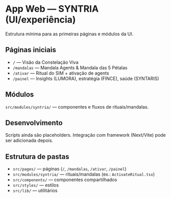 # App Web — SYNTRIA (UI/experiência)
Estrutura mínima para as primeiras páginas e módulos da UI.

## Páginas iniciais
- `/` — Visão da Constelação Viva
- `/mandalas` — Mandala Agents & Mandala das 5 Pétalas
- `/ativar` — Ritual do SIM + ativação de agents
- `/painel` — Insights (LUMORA), estratégia (FINCE), saúde (SYNTARIS)

## Módulos
`src/modules/syntria/` — componentes e fluxos de rituais/mandalas.

## Desenvolvimento
Scripts ainda são placeholders. Integração com framework (Next/Vite) pode ser adicionada depois.

## Estrutura de pastas
- `src/pages/` — páginas (`/`, `/mandalas`, `/ativar`, `/painel`)
- `src/modules/syntria/` — rituais/mandalas (ex.: `ActivateRitual.tsx`)
- `src/components/` — componentes compartilhados
- `src/styles/` — estilos
- `src/lib/` — utilitários
